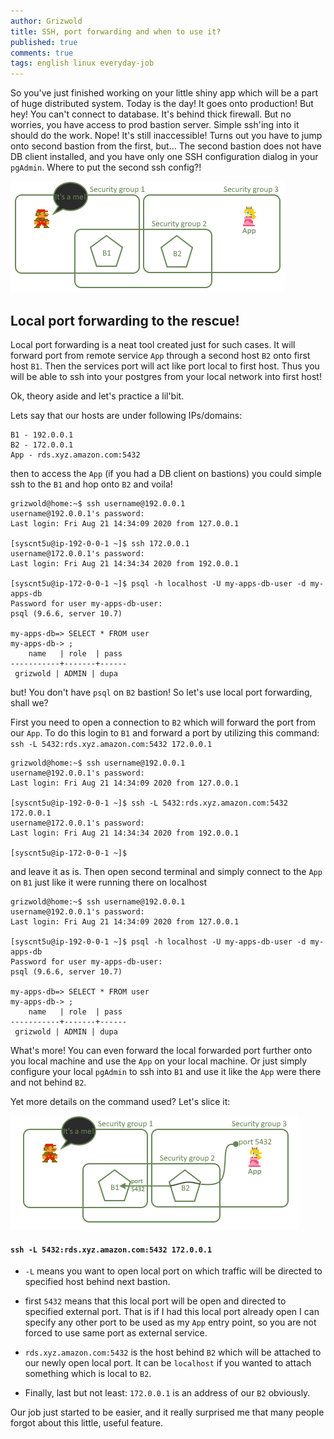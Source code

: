 ```yaml
---
author: Grizwold
title: SSH, port forwarding and when to use it?
published: true
comments: true
tags: english linux everyday-job
---
```


So you've just finished working on your little shiny app which will be a part of huge distributed system. 
Today is the day! It goes onto production! But hey! You can't connect to database. It's behind thick firewall.
But no worries, you have access to prod bastion server. Simple ssh'ing into it should do the work. Nope!
It's still inaccessible! Turns out you have to jump onto second bastion from the first, but... The second bastion does 
not have DB client installed, and you have only one SSH configuration dialog in your `pgAdmin`. Where to put the second ssh config?!

![](assets/2020-08-23-ssh-and-port-forwarding/bastions.png)

## Local port forwarding to the rescue!

Local port forwarding is a neat tool created just for such cases. It will forward port from remote service `App` through
a second host `B2` onto first host `B1`. Then the services port will act like port local to first host. Thus you will be 
able to ssh into your postgres from your local network into first host!

Ok, theory aside and let's practice a lil'bit.

Lets say that our hosts are under following IPs/domains:

```
B1 - 192.0.0.1
B2 - 172.0.0.1
App - rds.xyz.amazon.com:5432
```

then to access the `App` (if you had a DB client on bastions) you could simple ssh to the `B1` and hop onto `B2` and voila!

```
grizwold@home:~$ ssh username@192.0.0.1
username@192.0.0.1's password:
Last login: Fri Aug 21 14:34:09 2020 from 127.0.0.1

[syscnt5u@ip-192-0-0-1 ~]$ ssh 172.0.0.1
username@172.0.0.1's password:
Last login: Fri Aug 21 14:34:34 2020 from 192.0.0.1

[syscnt5u@ip-172-0-0-1 ~]$ psql -h localhost -U my-apps-db-user -d my-apps-db
Password for user my-apps-db-user:
psql (9.6.6, server 10.7)

my-apps-db=> SELECT * FROM user
my-apps-db-> ;
    name   | role  | pass
-----------+-------+------
 grizwold | ADMIN | dupa 
```

but! You don't have `psql` on `B2` bastion! So let's use local port forwarding, shall we?

First you need to open a connection to `B2` which will forward the port from our `App`. To do this login to `B1` and forward a port
by utilizing this command: `ssh -L 5432:rds.xyz.amazon.com:5432 172.0.0.1`

```
grizwold@home:~$ ssh username@192.0.0.1
username@192.0.0.1's password:
Last login: Fri Aug 21 14:34:09 2020 from 127.0.0.1

[syscnt5u@ip-192-0-0-1 ~]$ ssh -L 5432:rds.xyz.amazon.com:5432 172.0.0.1
username@172.0.0.1's password:
Last login: Fri Aug 21 14:34:34 2020 from 192.0.0.1

[syscnt5u@ip-172-0-0-1 ~]$ 
```

and leave it as is. Then open second terminal and simply connect to the `App` on `B1` just like it were running there on localhost

```
grizwold@home:~$ ssh username@192.0.0.1
username@192.0.0.1's password:
Last login: Fri Aug 21 14:34:09 2020 from 127.0.0.1

[syscnt5u@ip-192-0-0-1 ~]$ psql -h localhost -U my-apps-db-user -d my-apps-db
Password for user my-apps-db-user:
psql (9.6.6, server 10.7)

my-apps-db=> SELECT * FROM user
my-apps-db-> ;
    name   | role  | pass
-----------+-------+------
 grizwold | ADMIN | dupa 
```

What's more! You can even forward the local forwarded port further onto you local machine and use the `App` on your local machine.
Or just simply configure your local `pgAdmin` to ssh into `B1` and use it like the `App` were there and not behind `B2`.

Yet more details on the command used? Let's slice it:

![](assets/2020-08-23-ssh-and-port-forwarding/bastions-forwarded.png)

#### `ssh -L 5432:rds.xyz.amazon.com:5432 172.0.0.1`

- `-L` means you want to open local port on which traffic will be directed to specified host behind next bastion.

- first `5432` means that this local port will be open and directed to specified external port. That is if I had this local 
port already open I can specify any other port to be used as my `App` entry point, so you are not forced to use same port 
as external service.

- `rds.xyz.amazon.com:5432` is the host behind `B2` which will be attached to our newly open local port. It can be `localhost`
if you wanted to attach something which is local to `B2`.

- Finally, last but not least: `172.0.0.1` is an address of our `B2` obviously.

Our job just started to be easier, and it really surprised me that many people forgot about this little, useful feature.
